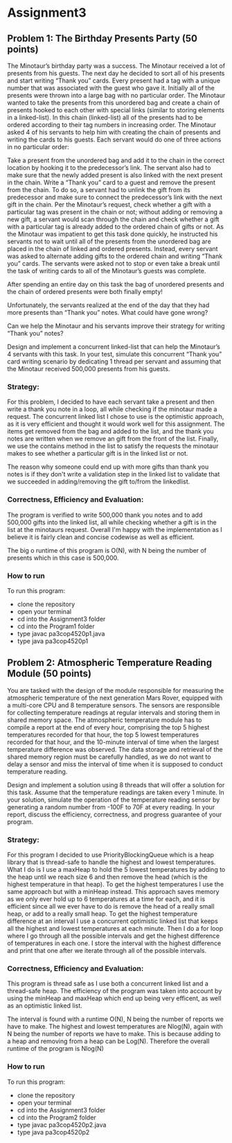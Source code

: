 # Assignment3

## Problem 1: The Birthday Presents Party (50 points)

The Minotaur’s birthday party was a success. The Minotaur received a lot of presents from his guests. The next day he decided to sort all of his presents and start writing “Thank you” cards. Every present had a tag with a unique number that was associated with the guest who gave it. Initially all of the presents were thrown into a large bag with no particular order. The Minotaur wanted to take the presents from this unordered bag and create a chain of presents hooked to each other with special links (similar to storing elements in a linked-list). In this chain (linked-list) all of the presents had to be ordered according to their tag numbers in increasing order. The Minotaur asked 4 of his servants to help him with creating the chain of presents and writing the cards to his guests. Each servant would do one of three actions in no particular order:

Take a present from the unordered bag and add it to the chain in the correct location by hooking it to the predecessor’s link. The servant also had to make sure that the newly added present is also linked with the next present in the chain.
Write a “Thank you” card to a guest and remove the present from the chain. To do so, a servant had to unlink the gift from its predecessor and make sure to connect the predecessor’s link with the next gift in the chain.
Per the Minotaur’s request, check whether a gift with a particular tag was present in the chain or not; without adding or removing a new gift, a servant would scan through the chain and check whether a gift with a particular tag is already added to the ordered chain of gifts or not.
As the Minotaur was impatient to get this task done quickly, he instructed his servants not to wait until all of the presents from the unordered bag are placed in the chain of linked and ordered presents. Instead, every servant was asked to alternate adding gifts to the ordered chain and writing “Thank you” cards. The servants were asked not to stop or even take a break until the task of writing cards to all of the Minotaur’s guests was complete.

After spending an entire day on this task the bag of unordered presents and the chain of ordered presents were both finally empty!

Unfortunately, the servants realized at the end of the day that they had more presents than “Thank you” notes. What could have gone wrong?

Can we help the Minotaur and his servants improve their strategy for writing “Thank you” notes?

Design and implement a concurrent linked-list that can help the Minotaur’s 4 servants with this task. In your test, simulate this concurrent “Thank you” card writing scenario by dedicating 1 thread per servant and assuming that the Minotaur received 500,000 presents from his guests.

### Strategy:

For this problem, I decided to have each servant take a present and then write a thank you note in a loop, all while checking if the minotaur made a request. The concurrent linked list I chose to use is the optimistic approach, as it is very efficient and thought it would work well for this assignment. The items get removed from the bag and added to the list, and the thank you notes are written when we remove an gift from the front of the list. Finally, we use the contains method in the list to satisfy the requests the minotaur makes to see whether a particular gift is in the linked list or not.

The reason why someone could end up with more gifts than thank you notes is if they don't write a validation step in the linked list to validate that we succeeded in adding/removing the gift to/from the linkedlist.

### Correctness, Efficiency and Evaluation:

The program is verified to write 500,000 thank you notes and to add 500,000 gifts into the linked list, all while checking whether a gift is in the list at the minotaurs request. Overall I'm happy with the implementation as I believe it is fairly clean and concise codewise as well as efficient.

The big o runtime of this program is O(N), with N being the number of presents which in this case is 500,000. 

### How to run

To run this program:
  - clone the repository
  - open your terminal
  - cd into the Assignment3 folder
  - cd into the Program1 folder
  - type javac pa3cop4520p1.java
  - type java pa3cop4520p1

## Problem 2: Atmospheric Temperature Reading Module (50 points)

You are tasked with the design of the module responsible for measuring the atmospheric temperature of the next generation Mars Rover, equipped with a multi-core CPU and 8 temperature sensors. The sensors are responsible for collecting temperature readings at regular intervals and storing them in shared memory space. The atmospheric temperature module has to compile a report at the end of every hour, comprising the top 5 highest temperatures recorded for that hour, the top 5 lowest temperatures recorded for that hour, and the 10-minute interval of time when the largest temperature difference was observed. The data storage and retrieval of the shared memory region must be carefully handled, as we do not want to delay a sensor and miss the interval of time when it is supposed to conduct temperature reading. 

Design and implement a solution using 8 threads that will offer a solution for this task. Assume that the temperature readings are taken every 1 minute. In your solution, simulate the operation of the temperature reading sensor by generating a random number from -100F to 70F at every reading. In your report, discuss the efficiency, correctness, and progress guarantee of your program.

### Strategy:

For this program I decided to use PriorityBlockingQueue which is a heap library that is thread-safe to handle the highest and lowest temperatures. What I do is I use a maxHeap to hold the 5 lowest temperatures by adding to the heap until we reach size 6 and then remove the head (which is the highest temperature in that heap). To get the highest temperatures I use the same approach but with a minHeap instead. This approach saves memory as we only ever hold up to 6 temperatures at a time for each, and it is efficient since all we ever have to do is remove the head of a really small heap, or add to a really small heap. To get the highest temperature difference at an interval I use a concurrent optimistic linked list that keeps all the highest and lowest temperatures at each minute. Then I do a for loop where I go through all the possible intervals and get the highest difference of temperatures in each one. I store the interval with the highest difference and print that one after we iterate through all of the possible intervals.

### Correctness, Efficiency and Evaluation:

This program is thread safe as I use both a concurrent linked list and a thread-safe heap. The efficiency of the program was taken into account by using the minHeap and maxHeap which end up being very efficent, as well as an optimistic linked list. 

The interval is found with a runtime O(N), N being the number of reports we have to make. The highest and lowest temperatures are Nlog(N), again with N being the number of reports we have to make. This is because adding to a heap and removing from a heap can be Log(N). Therefore the overall runtime of the program is Nlog(N)

### How to run

To run this program:
  - clone the repository
  - open your terminal
  - cd into the Assignment3 folder
  - cd into the Program2 folder
  - type javac pa3cop4520p2.java
  - type java pa3cop4520p2
